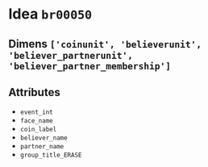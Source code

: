 # Idea `br00050`

## Dimens `['coinunit', 'believerunit', 'believer_partnerunit', 'believer_partner_membership']`

## Attributes
- `event_int`
- `face_name`
- `coin_label`
- `believer_name`
- `partner_name`
- `group_title_ERASE`
